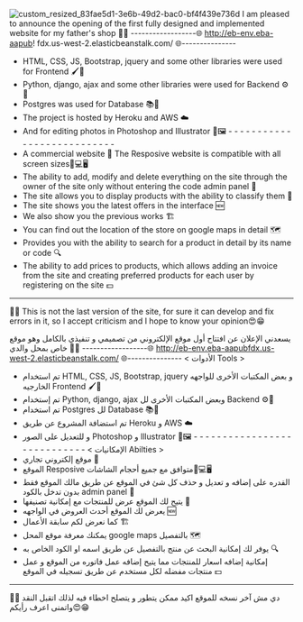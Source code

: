 ![custom_resized_83fae5d1-3e6b-49d2-bac0-bf4f439e736d](https://github.com/M7mod-hegazy/elhegaze.V_1.1/assets/68657674/b003d773-04e1-442e-8bef-00c16c5f772f)
I am pleased to announce the opening of the first fully designed and implemented website for my father's shop 🎉🎊
------------------🌐 http://eb-env.eba-aapub!
fdx.us-west-2.elasticbeanstalk.com/ 🌐---------------
                            <Tools>
- HTML, CSS, JS, Bootstrap, jquery and some other libraries were used for Frontend 🖌️🎨
- Python, django, ajax and some other libraries were used for Backend ⚙️🔧
- Postgres was used for Database 📚📂
- The project is hosted by Heroku and AWS ☁️
- And for editing photos in Photoshop and Illustrator 🎨🖼️
              - - - - - - - - - - - - - - - - - - - - - - - - - - -
                      <Abilities>
- A commercial website 🏪
The Resposive website is compatible with all screen sizes📱💻🖥️
- The ability to add, modify and delete everything on the site through the owner of the site only without entering the code admin panel 🔑
- The site allows you to display products with the ability to classify them 📸
- The site shows you the latest offers in the interface 🆕
- We also show you the previous works 🏗️
- You can find out the location of the store on google maps in detail 🗺️
- Provides you with the ability to search for a product in detail by its name or code 🔍
- The ability to add prices to products, which allows adding an invoice from the site and creating preferred products for each user by registering on the site 💵
-------------------------------------------------- ---------------------------
  🔴🔴 This is not the last version of the site, for sure it can develop and fix errors in it, so I accept criticism and I hope to know your opinion😍😁




  يسعدني الإعلان عن افتتاح أول موقع الإلكتروني من تصميمي و تنفيذي بالكامل وهو موقع خاص بمحل والدي 🎉🎊
------------------🌐  http://eb-env.eba-aapubfdx.us-west-2.elasticbeanstalk.com/  🌐---------------
                           < الأدوات Tools >     
- تم استخدام HTML, CSS, JS, Bootstrap, jquery و بعض المكتبات الأخرى للواجهه الخارجيه Frontend 🖌️🎨
- تم إستخدام Python, django, ajax وبعض المكتبات الأخرى لل Backend ⚙️🔧
- تم استخدام Postgres لل Database 📚📂
- تم استضافة المشروع عن طريق Heroku و AWS ☁️
- و للتعديل على الصور Photoshop و Illustrator 🎨🖼️
             - - - - - - - - - - - - - - - - - - - - - - - - - - - -
                     < الإمكانيات Abilties >
- موقع إلكتروني تجاري 🏪
- الموقع Resposive متوافق مع جميع أحجام الشاشات📱💻🖥️
- القدره على إضافه و تعديل و حذف كل شئ في الموقع عن طريق مالك الموقع فقط بدون تدخل بالكود admin panel 🔑
- يتيح لك الموقع عرض للمنتجات مع إمكانية تصنيفها 📸
- يعرض لك الموقع أحدث العروض في الواجهه 🆕
- كما نعرض لكم سابقة الأعمال 🏗️
- يمكنك معرفة موقع المحل google maps بالتفصيل 🗺️
- يوفر لك إمكانية البحث عن منتج بالتفصيل عن طريق اسمه او الكود الخاص به 🔍
- إمكانية إضافه اسعار للمنتجات مما يتيح إضافه عمل فاتوره من الموقع و عمل منتجات مفضله لكل مستخدم عن طريق تسجيله في الموقع 💵
-----------------------------------------------------------------------------
 🔴🔴 دي مش آخر نسخه للموقع اكيد ممكن يتطور و يتصلح اخطاء فيه لذلك اتقبل النقد واتمنى اعرف رأيكم😍😁
